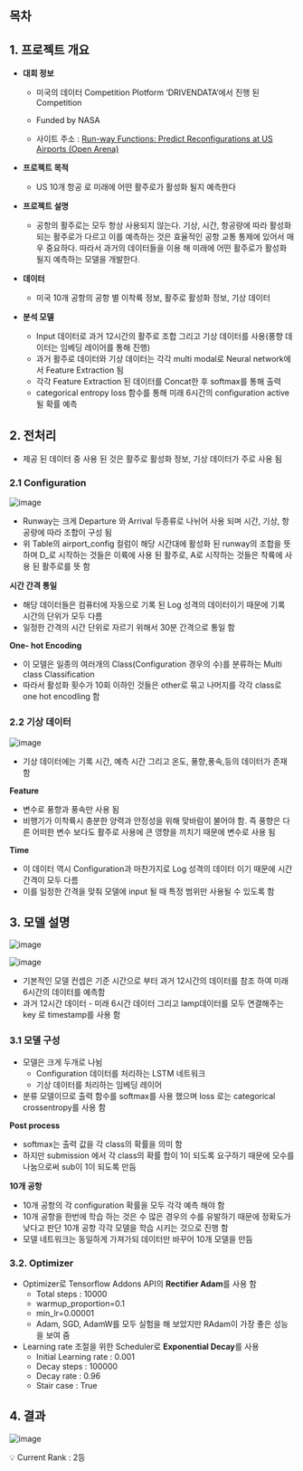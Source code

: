 ## 목차

## 1. 프로젝트 개요

- **대회 정보**
    - 미국의 데이터 Competition Plotform ‘DRIVENDATA’에서 진행 된 Competition
    - Funded by NASA
    
    - 사이트 주소 : [Run-way Functions: Predict Reconfigurations at US Airports (Open Arena)](https://www.drivendata.org/competitions/89/competition-nasa-airport-configuration/)
    
- **프로젝트 목적**
    - US 10개 항공 로 미래에 어떤 활주로가 활성화 될지 예측한다
- **프로젝트 설명**
    - 공항의 활주로는 모두 항상 사용되지 않는다. 기상, 시간, 항공량에 따라 활성화 되는 활주로가 다르고 이를 예측하는 것은 효율적인 공항 교통 통제에 있어서 매우 중요하다. 따라서 과거의 데이터들을 이용 해 미래에 어떤 활주로가 활성화 될지 예측하는 모델을 개발한다.
- **데이터**
    - 미국 10개 공항의 공항 별 이착륙 정보, 활주로 활성화 정보, 기상 데이터
 - **분석 모델** 
   - Input 데이터로 과거 12시간의 활주로 조합 그리고 기상 데이터를 사용(풍향 데이터는 임베딩 레이어를 통해 진행) 
   - 과거 활주로 데이터와 기상 데이터는 각각 multi modal로 Neural network에서 Feature Extraction 됨 
   - 각각 Feature Extraction 된 데이터를 Concat한 후 softmax를 통해 출력 
   - categorical entropy loss 함수를 통해 미래 6시간의 configuration active 될 확률 예측 



## 2. 전처리

- 제공 된 데이터 중 사용 된 것은 활주로 활성화 정보, 기상 데이터가 주로 사용 됨

### 2.1 Configuration

![image](https://user-images.githubusercontent.com/92499881/160062124-85b0ae22-07fc-453c-bee3-b46cde13b82f.png)

- Runway는 크게 Departure 와 Arrival 두종류로 나뉘어 사용 되며 시간, 기상, 항공량에 따라 조합이 구성 됨
- 위 Table의 airport_config 컬럼이 해당 시간대에 활성화 된 runway의 조합을 뜻하며 D_로 시작하는 것들은 이륙에 사용 된 활주로, A로 시작하는 것들은 착륙에 사용 된 활주로를 뜻 함

**시간 간격 통일** 

- 해당 데이터들은 컴퓨터에 자동으로 기록 된 Log 성격의 데이터이기 때문에 기록 시간의 단위가 모두 다름
- 일정한 간격의 시간 단위로 자르기 위해서 30분 간격으로 통일 함

**One- hot Encoding** 

- 이 모델은 일종의 여러개의 Class(Configuration 경우의 수)를 분류하는 Multi class Classification
- 따라서 활성화 횟수가 10회 이하인 것들은 other로 묶고 나머지를 각각 class로 one hot encodling 함

### 2.2 기상 데이터

![image](https://user-images.githubusercontent.com/92499881/160062177-982ff9b4-ef22-4747-9eb1-523861b6300b.png)

- 기상 데이터에는 기록 시간, 예측 시간 그리고 온도, 풍향,풍속,등의 데이터가 존재 함

**Feature** 

- 변수로 풍향과 풍속만 사용 됨
- 비행기가 이착륙시 충분한 양력과 안정성을 위해 맞바람이 불어야 함. 즉 풍향은 다른 어떠한 변수 보다도 활주로 사용에 큰 영향을 끼치기 때문에 변수로 사용 됨

**Time** 

- 이 데이터 역시 Configuration과 마찬가지로 Log 성격의 데이터 이기 때문에 시간 간격이 모두 다름
- 이를 일정한 간격을 맞춰 모델에 input 될 때 특정 범위만 사용될 수 있도록 함

## 3. 모델 설명

![image](https://user-images.githubusercontent.com/92499881/160062203-f6f493f8-aa22-444e-8940-4a22664f76c0.png)

![image](https://user-images.githubusercontent.com/92499881/160062234-4c25811d-f120-460c-a769-4295562b48d4.png)
- 기본적인 모델 컨셉은 기준 시간으로 부터 과거 12시간의 데이터를 참조 하여 미래 6시간의 데이터를 예측함
- 과거 12시간 데이터 - 미래 6시간 데이터 그리고 lamp데이터를 모두 연결해주는 key 로 timestamp를 사용 함

### 3.1 **모델 구성**

- 모델은 크게 두개로 나뉨
    - Configuration 데이터를 처리하는 LSTM 네트워크
    - 기상 데이터를 처리하는 임베딩 레이어
- 분류 모델이므로 출력 함수를 softmax를 사용 했으며 loss 로는 categorical crossentropy를 사용 함

**Post process** 

- softmax는 출력 값을 각 class의 확률을 의미 함
- 하지만 submission 에서 각 class의 확률 합이 1이 되도록 요구하기 때문에 모수를 나눔으로써 sub이 1이 되도록 만듬

**10개 공항** 

- 10개 공항의 각 configuration 확률을 모두 각각 예측 해야 함
- 10개 공항을 한번에 학습 하는 것은 수 많은 경우의 수를 유발하기 때문에 정확도가 낮다고 판단 10개 공항 각각 모델을 학습 시키는 것으로 진행 함
- 모델 네트워크는 동일하게 가져가되 데이터만 바꾸어 10개 모델을 만듬

### 3.2. Optimizer

- Optimizer로 Tensorflow Addons API의 **Rectifier Adam**를 사용 함
    - Total steps : 10000
    - warmup_proportion=0.1
    - min_lr=0.00001
    - Adam, SGD, AdamW를 모두 실험을 해 보았지만 RAdam이 가장 좋은 성능을 보여 줌
- Learning rate 조절을 위한 Scheduler로 **Exponential Decay**를 사용
    - Initial Learning rate : 0.001
    - Decay steps : 100000
    - Decay rate : 0.96
    - Stair case : True

## 4. 결과

![image](https://user-images.githubusercontent.com/92499881/160062259-5e044c1b-e893-4e05-9fd9-7da97dc1a940.png)
<aside>
💡 Current Rank : 2등

</aside>
